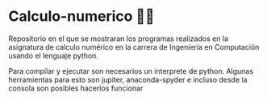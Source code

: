 # Calculo-numerico 👨‍💻
Repositorio en el que se mostraran los programas realizados en la asignatura de calculo numérico en la carrera de Ingeniería en Computación usando el lenguaje python.

Para compilar y ejecutar son necesarios un interprete de python.
Algunas herramientas para esto son jupiter, anaconda-spyder e incluso desde la consola son posibles hacerlos funcionar

